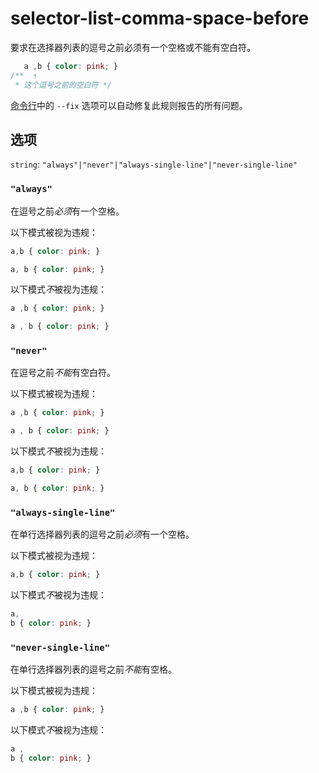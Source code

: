 # selector-list-comma-space-before

要求在选择器列表的逗号之前必须有一个空格或不能有空白符。

```css
   a ,b { color: pink; }
/**  ↑
 * 这个逗号之前的空白符 */
```

[命令行](../../../docs/user-guide/cli.md#自动修复错误)中的 `--fix` 选项可以自动修复此规则报告的所有问题。

## 选项

`string`: `"always"|"never"|"always-single-line"|"never-single-line"`

### `"always"`

在逗号之前*必须*有一个空格。

以下模式被视为违规：

```css
a,b { color: pink; }
```

```css
a, b { color: pink; }
```

以下模式*不*被视为违规：

```css
a ,b { color: pink; }
```

```css
a , b { color: pink; }
```

### `"never"`

在逗号之前*不能*有空白符。

以下模式被视为违规：

```css
a ,b { color: pink; }
```

```css
a , b { color: pink; }
```

以下模式*不*被视为违规：

```css
a,b { color: pink; }
```

```css
a, b { color: pink; }
```

### `"always-single-line"`

在单行选择器列表的逗号之前*必须*有一个空格。

以下模式被视为违规：

```css
a,b { color: pink; }
```

以下模式*不*被视为违规：

```css
a,
b { color: pink; }
```

### `"never-single-line"`

在单行选择器列表的逗号之前*不能*有空格。

以下模式被视为违规：

```css
a ,b { color: pink; }
```

以下模式*不*被视为违规：

```css
a ,
b { color: pink; }
```
